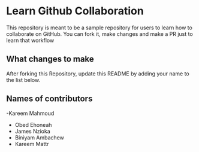 
# Learn Github Collaboration
This repository is meant to be a sample repository for users to learn how to collaborate on GitHub. You can fork it, make changes and make a PR just to learn that workflow

## What changes to make
After forking this Repository, update this README by adding your name to the list below.

## Names of contributors
-Kareem Mahmoud
- Obed Ehoneah
- James Nzioka
- Biniyam Ambachew
- Kareem Mattr
